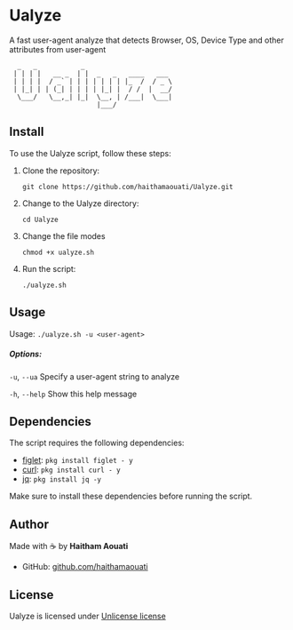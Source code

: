 # Ualyze
A fast user-agent analyze that detects Browser, OS, Device Type and other attributes from user-agent

```
  _   _           _                      
 | | | |   __ _  | |  _   _   ____   ___ 
 | | | |  / _` | | | | | | | |_  /  / _ \
 | |_| | | (_| | | | | |_| |  / /  |  __/
  \___/   \__,_| |_|  \__, | /___|  \___|
                      |___/             
```

## Install

To use the Ualyze script, follow these steps:

1. Clone the repository:

    ```
    git clone https://github.com/haithamaouati/Ualyze.git
    ```

2. Change to the Ualyze directory:

    ```
    cd Ualyze
    ```
    
3. Change the file modes
    ```
    chmod +x ualyze.sh
    ```
    
5. Run the script:

    ```
    ./ualyze.sh
    ```

## Usage
Usage: `./ualyze.sh -u <user-agent>`

##### Options:

`-u`, `--ua` <user-agent>   Specify a user-agent string to analyze

`-h`, `--help`    Show this help message

## Dependencies

The script requires the following dependencies:

- [figlet](http://www.figlet.org/): `pkg install figlet - y`
- [curl](https://curl.se/): `pkg install curl - y`
- [jq](https://jqlang.org/): `pkg install jq -y`

Make sure to install these dependencies before running the script.

## Author

Made with :coffee: by **Haitham Aouati**
  - GitHub: [github.com/haithamaouati](https://github.com/haithamaouati)

## License

Ualyze is licensed under [Unlicense license](LICENSE)
